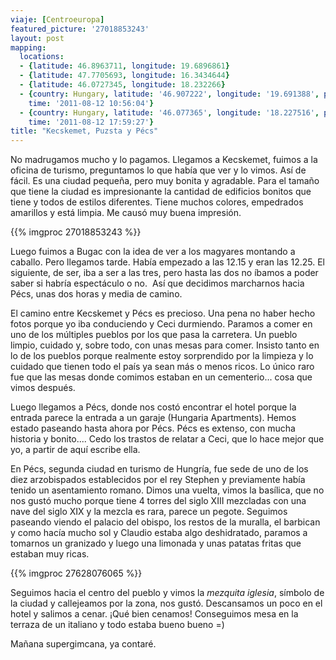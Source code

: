 ```yaml
---
viaje: [Centroeuropa]
featured_picture: '27018853243'
layout: post
mapping:
  locations:
  - {latitude: 46.8963711, longitude: 19.6896861}
  - {latitude: 47.7705693, longitude: 16.3434644}
  - {latitude: 46.0727345, longitude: 18.232266}
  - {country: Hungary, latitude: '46.907222', longitude: '19.691388', place: Kecskemet,
    time: '2011-08-12 10:56:04'}
  - {country: Hungary, latitude: '46.077365', longitude: '18.227516', place: Pecs,
    time: '2011-08-12 17:59:27'}
title: "Kecskemet, Puzsta y Pécs"
---
```

No madrugamos mucho y lo pagamos. Llegamos a Kecskemet, fuimos a la oficina de turismo, preguntamos lo que había que ver y lo vimos. Así de fácil. Es una ciudad pequeña, pero muy bonita y agradable. Para el tamaño que tiene la ciudad es impresionante la cantidad de edificios bonitos que tiene y todos de estilos diferentes. Tiene muchos colores, empedrados amarillos y está limpia. Me causó muy buena impresión.

{{% imgproc 27018853243 %}}

Luego fuimos a Bugac con la idea de ver a los magyares montando a caballo. Pero llegamos tarde. Había empezado a las 12.15 y eran las 12.25. El siguiente, de ser, iba a ser a las tres, pero hasta las dos no íbamos a poder saber si habría espectáculo o no.  Así que decidimos marcharnos hacia Pécs, unas dos horas y media de camino.

El camino entre Kecskemet y Pécs es precioso. Una pena no haber hecho fotos porque yo iba conduciendo y Ceci durmiendo. Paramos a comer en uno de los múltiples pueblos por los que pasa la carretera. Un pueblo limpio, cuidado y, sobre todo, con unas mesas para comer. Insisto tanto en lo de los pueblos porque realmente estoy sorprendido por la limpieza y lo cuidado que tienen todo el país ya sean más o menos ricos. Lo único raro fue que las mesas donde comimos estaban en un cementerio... cosa que vimos después.

Luego llegamos a Pécs, donde nos costó encontrar el hotel porque la entrada parece la entrada a un garaje (Hungaria Apartments). Hemos estado paseando hasta ahora por Pécs. Pécs es extenso, con mucha historia y bonito.... Cedo los trastos de relatar a Ceci, que lo hace mejor que yo, a partir de aquí escribe ella.

En Pécs, segunda ciudad en turismo de Hungría, fue sede de uno de los diez arzobispados establecidos por el rey Stephen y previamente había tenido un asentamiento romano. Dimos una vuelta, vimos la basílica, que no nos gustó mucho porque tiene 4 torres del siglo XIII mezcladas con una nave del siglo XIX y la mezcla es rara, parece un pegote. Seguimos paseando viendo el palacio del obispo, los restos de la muralla, el barbican y como hacía mucho sol y Claudio estaba algo deshidratado, paramos a tomarnos un granizado y luego una limonada y unas patatas fritas que estaban muy ricas.

{{% imgproc 27628076065 %}}

Seguimos hacia el centro del pueblo y vimos la *mezquita iglesia*, símbolo de la ciudad y callejeamos por la zona, nos gustó. Descansamos un poco en el hotel y salimos a cenar. ¡Qué bien cenamos! Conseguimos mesa en la terraza de un italiano y todo estaba bueno bueno =)

Mañana supergimcana, ya contaré.